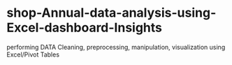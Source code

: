 # shop-Annual-data-analysis-using-Excel-dashboard-Insights
performing DATA Cleaning, preprocessing, manipulation, visualization using Excel/Pivot Tables 
